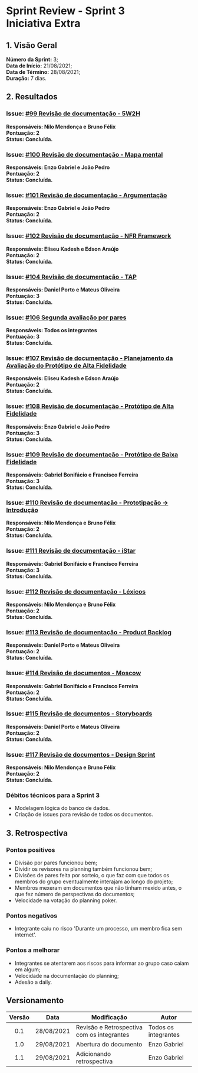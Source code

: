 # Sprint Review - Sprint 3 <br> <span class="rotulo-extra">Iniciativa Extra</span>
 
## 1. Visão Geral
**Número da Sprint:** 3;<br>
**Data de Início:** 21/08/2021;<br>
**Data de Término:** 28/08/2021;<br>
**Duração:** 7 dias.<br>
 
## 2. Resultados

### **Issue:** [#99 Revisão de documentação - 5W2H](https://github.com/UnBArqDsw2021-1/2021.1_G6_Curumim/issues/99)<br>
**Responsáveis: Nilo Mendonça e Bruno Félix**<br>
 **Pontuação: 2**<br>
 **Status: Concluída.**<br>

### **Issue:** [#100 Revisão de documentação - Mapa mental](https://github.com/UnBArqDsw2021-1/2021.1_G6_Curumim/issues/100)<br>
**Responsáveis: Enzo Gabriel e João Pedro**<br>
 **Pontuação: 2**<br>
 **Status: Concluída.**<br>

### **Issue:** [#101 Revisão de documentação - Argumentação](https://github.com/UnBArqDsw2021-1/2021.1_G6_Curumim/issues/101)<br>
**Responsáveis: Enzo Gabriel e João Pedro**<br>
 **Pontuação: 2**<br>
 **Status: Concluída.**<br>

### **Issue:** [#102 Revisão de documentação - NFR Framework](https://github.com/UnBArqDsw2021-1/2021.1_G6_Curumim/issues/102)<br>
**Responsáveis: Eliseu Kadesh e Edson Araújo**<br>
 **Pontuação: 2**<br>
 **Status: Concluída.**<br>

### **Issue:** [#104 Revisão de documentação - TAP](https://github.com/UnBArqDsw2021-1/2021.1_G6_Curumim/issues/104)<br>
**Responsáveis: Daniel Porto e Mateus Oliveira**<br>
 **Pontuação: 3**<br>
 **Status: Concluída.**<br>

### **Issue:** [#106 Segunda avaliação por pares](https://github.com/UnBArqDsw2021-1/2021.1_G6_Curumim/issues/106)<br>
**Responsáveis: Todos os integrantes**<br>
 **Pontuação: 3**<br>
 **Status: Concluída.**<br>

### **Issue:** [#107 Revisão de documentação - Planejamento da Avaliação do Protótipo de Alta Fidelidade](https://github.com/UnBArqDsw2021-1/2021.1_G6_Curumim/issues/107)<br>
**Responsáveis: Eliseu Kadesh e Edson Araújo**<br>
 **Pontuação: 2**<br>
 **Status: Concluída.**<br>

### **Issue:** [#108 Revisão de documentação - Protótipo de Alta Fidelidade](https://github.com/UnBArqDsw2021-1/2021.1_G6_Curumim/issues/108)<br>
**Responsáveis: Enzo Gabriel e João Pedro**<br>
 **Pontuação: 3**<br>
 **Status: Concluída.**<br>

### **Issue:** [#109 Revisão de documentação - Protótipo de Baixa Fidelidade](https://github.com/UnBArqDsw2021-1/2021.1_G6_Curumim/issues/109)<br>
**Responsáveis: Gabriel Bonifácio e Francisco Ferreira**<br>
 **Pontuação: 3**<br>
 **Status: Concluída.**<br>

### **Issue:** [#110 Revisão de documentação - Prototipação → Introdução](https://github.com/UnBArqDsw2021-1/2021.1_G6_Curumim/issues/110)<br>
**Responsáveis: Nilo Mendonça e Bruno Félix**<br>
 **Pontuação: 2**<br>
 **Status: Concluída.**<br>

### **Issue:** [#111 Revisão de documentação - iStar](https://github.com/UnBArqDsw2021-1/2021.1_G6_Curumim/issues/111)<br>
**Responsáveis: Gabriel Bonifácio e Francisco Ferreira**<br>
 **Pontuação: 3**<br>
 **Status: Concluída.**<br>

### **Issue:** [#112 Revisão de documentação - Léxicos](https://github.com/UnBArqDsw2021-1/2021.1_G6_Curumim/issues/112)<br>
**Responsáveis: Nilo Mendonça e Bruno Félix**<br>
 **Pontuação: 2**<br>
 **Status: Concluída.**<br>

### **Issue:** [#113 Revisão de documentação - Product Backlog](https://github.com/UnBArqDsw2021-1/2021.1_G6_Curumim/issues/113)<br>
**Responsáveis: Daniel Porto e Mateus Oliveira**<br>
 **Pontuação: 2**<br>
 **Status: Concluída.**<br>

### **Issue:** [#114 Revisão de documentos - Moscow](https://github.com/UnBArqDsw2021-1/2021.1_G6_Curumim/issues/114)<br>
**Responsáveis: Gabriel Bonifácio e Francisco Ferreira**<br>
 **Pontuação: 2**<br>
 **Status: Concluída.**<br>

### **Issue:** [#115 Revisão de documentos - Storyboards](https://github.com/UnBArqDsw2021-1/2021.1_G6_Curumim/issues/115)<br>
**Responsáveis: Daniel Porto e Mateus Oliveira**<br>
 **Pontuação: 2**<br>
 **Status: Concluída.**<br>

### **Issue:** [#117 Revisão de documentos - Design Sprint](https://github.com/UnBArqDsw2021-1/2021.1_G6_Curumim/issues/117)<br>
**Responsáveis: Nilo Mendonça e Bruno Félix**<br>
 **Pontuação: 2**<br>
 **Status: Concluída.**<br>

### **Débitos técnicos para a Sprint 3**
- Modelagem lógica do banco de dados.
- Criação de issues para revisão de todos os documentos.

## 3. Retrospectiva

### **Pontos positivos**
- Divisão por pares funcionou bem;
- Dividir os revisores na planning também funcionou bem;
- Divisões de pares feita por sorteio, o que faz com que todos os membros do grupo eventualmente interajam ao longo do projeto;
- Membros mexeram em documentos que não tinham mexido antes, o que fez número de perspectivas do documentos;
- Velocidade na votação do planning poker.

### **Pontos negativos**
- Integrante caiu no risco 'Durante um processo, um membro fica sem internet'.
  
### **Pontos a melhorar**
- Integrantes se atentarem aos riscos para informar ao grupo caso caiam em algum;
- Velocidade na documentação do planning;
- Adesão a daily.

## Versionamento
| Versão | Data       | Modificação                                | Autor                |
| :----: | ---------- | ------------------------------------------ | -------------------- |
|  0.1   | 28/08/2021 | Revisão e Retrospectiva com os integrantes | Todos os integrantes |
|  1.0   | 29/08/2021 | Abertura do documento | Enzo Gabriel |
|  1.1   | 29/08/2021 | Adicionando retrospectiva | Enzo Gabriel |
